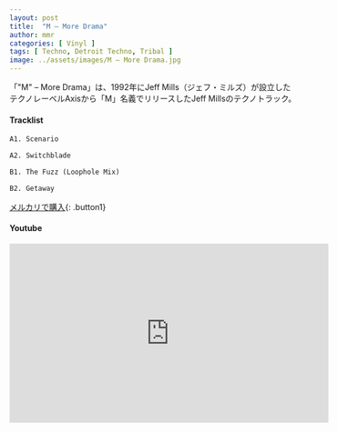 ```yaml
---
layout: post
title:  "M – More Drama"
author: mmr
categories: [ Vinyl ]
tags: [ Techno, Detroit Techno, Tribal ]
image: ../assets/images/M – More Drama.jpg
---
```


 「"M" – More Drama」は、1992年にJeff Mills（ジェフ・ミルズ）が設立したテクノレーベルAxisから「M」名義でリリースしたJeff Millsのテクノトラック。

#### Tracklist
```md
A1. Scenario

A2. Switchblade

B1. The Fuzz (Loophole Mix)

B2. Getaway
```

[メルカリで購入](https://jp.mercari.com/item/m89297730554?afid=6142608987){: .button1}

#### Youtube
<iframe width="560" height="315" src="https://www.youtube.com/embed/Y4nfv1umHFU?si=PAuZ14GX1UywqvoS" title="YouTube video player" frameborder="0" allow="accelerometer; autoplay; clipboard-write; encrypted-media; gyroscope; picture-in-picture; web-share" referrerpolicy="strict-origin-when-cross-origin" allowfullscreen></iframe>